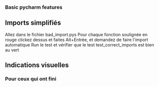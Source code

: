 
### Basic pycharm features

## Imports simplifiés

Allez dans le fichier bad_import.pys
Pour chaque fonction soulignée en rouge clickez dessus et faites Alt+Entrée, et demandez de faire l'import automatique
Run le test et vérifier que le test test_correct_imports est bien au vert


## Indications visuelles




### Pour ceux qui ont fini

